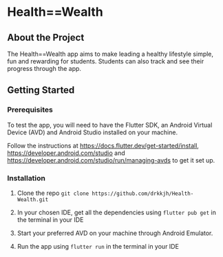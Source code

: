 # Health==Wealth
## About the Project
 
The Health==Wealth app aims to make leading a healthy lifestyle simple, fun and rewarding for students. Students can also track and see their progress through the app.
 
## Getting Started
 
### Prerequisites
To test the app, you will need to have the Flutter SDK, an Android Virtual Device (AVD) and Android Studio installed on your machine.
 
Follow the instructions at https://docs.flutter.dev/get-started/install, https://developer.android.com/studio and https://developer.android.com/studio/run/managing-avds to get it set up.
 
### Installation
1. Clone the repo
```git clone https://github.com/drkkjh/Health-Wealth.git```
 
2. In your chosen IDE, get all the dependencies using
```flutter pub get``` in the terminal in your IDE
 
3. Start your preferred AVD on your machine through Android Emulator.
 
4. Run the app using
```flutter run``` in the terminal in your IDE
